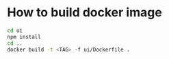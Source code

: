 # How to build docker image

```sh
cd ui
npm install
cd ..
docker build -t <TAG> -f ui/Dockerfile .
```
